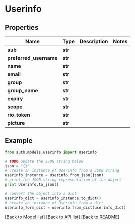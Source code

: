 # Userinfo


## Properties
Name | Type | Description | Notes
------------ | ------------- | ------------- | -------------
**sub** | **str** |  | 
**preferred_username** | **str** |  | 
**name** | **str** |  | 
**email** | **str** |  | 
**group** | **str** |  | 
**group_name** | **str** |  | 
**expiry** | **str** |  | 
**scope** | **str** |  | 
**rio_token** | **str** |  | 
**picture** | **str** |  | 

## Example

```python
from auth.models.userinfo import Userinfo

# TODO update the JSON string below
json = "{}"
# create an instance of Userinfo from a JSON string
userinfo_instance = Userinfo.from_json(json)
# print the JSON string representation of the object
print Userinfo.to_json()

# convert the object into a dict
userinfo_dict = userinfo_instance.to_dict()
# create an instance of Userinfo from a dict
userinfo_form_dict = userinfo.from_dict(userinfo_dict)
```
[[Back to Model list]](../README.md#documentation-for-models) [[Back to API list]](../README.md#documentation-for-api-endpoints) [[Back to README]](../README.md)


